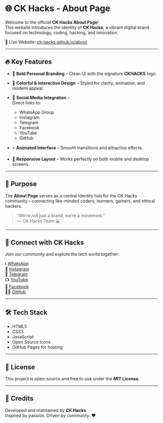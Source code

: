 # 🌐 CK Hacks - About Page

Welcome to the official **CK Hacks About Page**!  
This website introduces the identity of **CK Hacks**, a vibrant digital brand focused on technology, coding, hacking, and innovation.

🔗 Live Website: [ck-hacks.github.io/about](https://ck-hacks.github.io/about/)

---

## 🔥 Key Features

- 🎯 **Bold Personal Branding** – Clean UI with the signature **CKHACKS** logo.
- 🌈 **Colorful & Interactive Design** – Styled for clarity, animation, and modern appeal.
- 🔗 **Social Media Integration** –  
  Direct links to:
  - WhatsApp Group
  - Instagram
  - Telegram
  - Facebook
  - YouTube
  - GitHub

- ⚡ **Animated Interface** – Smooth transitions and attractive effects.
- 📱 **Responsive Layout** – Works perfectly on both mobile and desktop screens.

---

## 🚀 Purpose

The **About Page** serves as a central identity hub for the CK Hacks community – connecting like-minded coders, learners, gamers, and ethical hackers.

> “We’re not just a brand, we’re a movement.”  
> — CK Hacks Team 💻

---

## 🤝 Connect with CK Hacks

Join our community and explore the tech world together:

📞 [WhatsApp](https://wa.me/917488754063)  
📸 [Instagram](https://www.instagram.com/)  
📢 [Telegram](https://t.me/)  
📺 [YouTube](https://www.youtube.com/)  
💬 [Facebook](https://facebook.com/)  
👨‍💻 [GitHub](https://github.com/ck-hacks)

---

## 🛠️ Tech Stack

- HTML5  
- CSS3  
- JavaScript  
- Open Source Icons  
- GitHub Pages for hosting

---

## 📌 License

This project is open-source and free to use under the **MIT License**.

---

## 🙌 Credits

Developed and maintained by **CK Hacks**  
Inspired by passion. Driven by community. ❤️
